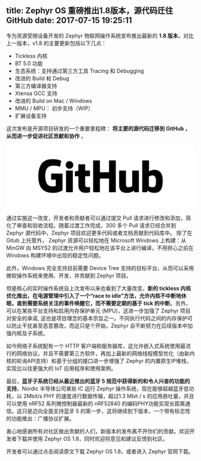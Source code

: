 title: Zephyr OS 重磅推出1.8版本，源代码迁往GitHub
date: 2017-07-15 19:25:11
---

专为资源受限设备开发的 Zephyr 物联网操作系统宣布推出最新的 **1.8 版本**，对比上一版本，v1.8 的主要更新包括以下几点：
- Tickless 内核
- BT 5.0 功能
- 生态系统：支持通过第三方工具 Tracing 和 Debugging
- 改进的 Build 和 Debug
- 第三方编译器支持
- Xtensa GCC 支持
- 改进的 Build on Mac / Windows
- MMU / MPU： 初步支持（WIP）
- 扩展设备支持

这次发布是开源项目研发的一个重要里程碑： **将主要的源代码迁移到 GitHub ，从而进一步促进社区贡献和协作** 。

<!--more-->

![](github.jpg)

通过实施这一改变，开发者和贡献者可以通过提交 Pull 请求进行修改和添加，简化了审查和验收流程。随着过渡工作完成，300 多个 Pull 请求已经合并到 Zephyr 源代码中，Zephyr 项目欢迎更多代码或者文档贡献到代码库中。
除了在 Gitub 上托管外， Zephyr 资源可以轻松地在 Microsoft Windows 上构建：从 MinGW 向 MSYS2 的过渡允许用户轻松地在该平台上进行编译，不用担心之前在 Windows 构建环境中出现的稳定性问题。

此外，Windows 完全支持目前需要 Device Tree 支持的目标平台，从而可以采用微软操作系统来使用、开发，并贡献到 Zephyr 项目。

但是核心的实时操作系统自上次发布以来也看到了大量改变。**新的 tickless 内核优化推出，在电源管理中引入了一个“race to idle”方法，允许内核不中断地休眠，直到需要系统关注的事件唤醒它，而不需要定期的基于 tick 的中断**。另外，可以在某些平台支持和启用内存保护单元 (MPU)，这进一步加强了 Zephyr 项目对安全的承诺, 这也是项目理念的基本宗旨之一。不同执行代码之间的内存保护可以防止干扰甚至恶意篡改，而这只是个开始，Zephyr 会不断努力在后续版本中加强内核及子系统。
 
如今网络子系统配有一个 HTTP 客户端和服务器库，这允许嵌入式系统使用最流行的网络协议，并且不需要第三方软件，再加上最新的网络线程模型优化（由新内核的轮询API支持）和基于分组的接口进一步增强了 Zephyr 的内置原生IP堆栈，实现比以往更强大的 IoT 应用程序和使用案例。
 
最后，**蓝牙子系统已经从最近推出的蓝牙 5 规范中获得新的和令人兴奋的功能的支持**。Nordic 半导体公司某些 IC 运行 Zephyr 操作系统，现在能够超越蓝牙低功耗，以 2Mbit/s PHY 的速度进行数据传输，超过1.3 Mbit / s 的应用吞吐量，并且可以使用 nRF52 系列微控制器最新的 nRF52840 的编码PHY功能实现长距离通信。这只是迈向全面支持蓝牙 5 的第一步，这将继续到下版本，一个带有标志性的功能推出：广播协议扩展。
 
衷心地感谢所有对社区做出贡献的人们，新版本的发布离不开你们的贡献。欢迎开发者下载并使用 Zephyr OS 1.8，同时欢迎将意见和建议反馈到社区。

开发者可以通过点击阅读原文下载 Zephyr OS 1.8，或者进入 Zephyr 官网下载。